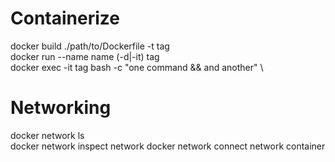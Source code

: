 # Containerize
docker build ./path/to/Dockerfile -t tag \
docker run --name name (-d|-it) tag \
docker exec -it tag bash -c "one command && and another" \

# Networking
docker network ls \
docker network inspect network
docker network connect network container
